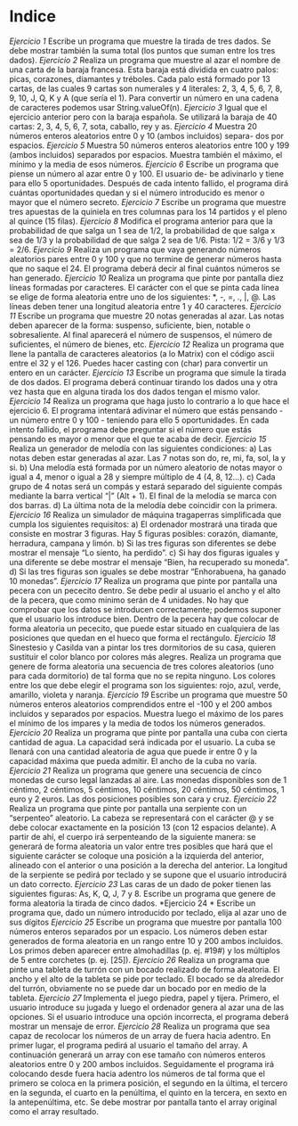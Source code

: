 
# Indice

*Ejercicio 1*
Escribe un programa que muestre la tirada de tres dados. Se debe mostrar
también la suma total (los puntos que suman entre los tres dados).
*Ejercicio 2*
Realiza un programa que muestre al azar el nombre de una carta de la baraja
francesa. Esta baraja está dividida en cuatro palos: picas, corazones, diamantes
y tréboles. Cada palo está formado por 13 cartas, de las cuales 9 cartas son
numerales y 4 literales: 2, 3, 4, 5, 6, 7, 8, 9, 10, J, Q, K y A (que sería el
1). Para convertir un número en una cadena de caracteres podemos usar
String.valueOf(n).
*Ejercicio 3*
Igual que el ejercicio anterior pero con la baraja española. Se utilizará la baraja
de 40 cartas: 2, 3, 4, 5, 6, 7, sota, caballo, rey y as.
*Ejercicio 4*
Muestra 20 números enteros aleatorios entre 0 y 10 (ambos incluidos) separa-
dos por espacios.
*Ejercicio 5*
Muestra 50 números enteros aleatorios entre 100 y 199 (ambos incluidos)
separados por espacios. Muestra también el máximo, el mínimo y la media
de esos números.
*Ejercicio 6*
Escribe un programa que piense un número al azar entre 0 y 100. El usuario de-
be adivinarlo y tiene para ello 5 oportunidades. Después de cada intento fallido,
el programa dirá cuántas oportunidades quedan y si el número introducido es
menor o mayor que el número secreto.
*Ejercicio 7*
Escribe un programa que muestre tres apuestas de la quiniela en tres columnas
para los 14 partidos y el pleno al quince (15 filas).
*Ejercicio 8*
Modifica el programa anterior para que la probabilidad de que salga un 1 sea
de 1/2, la probabilidad de que salga x sea de 1/3 y la probabilidad de que salga
2 sea de 1/6. Pista: 1/2 = 3/6 y 1/3 = 2/6.
*Ejercicio 9*
Realiza un programa que vaya generando números aleatorios pares entre 0
y 100 y que no termine de generar números hasta que no saque el 24. El
programa deberá decir al final cuántos números se han generado.
*Ejercicio 10*
Realiza un programa que pinte por pantalla diez líneas formadas por caracteres.
El carácter con el que se pinta cada línea se elige de forma aleatoria entre uno
de los siguientes: *, -, =, ., |, @. Las líneas deben tener una longitud aleatoria
entre 1 y 40 caracteres.
*Ejercicio 11*
Escribe un programa que muestre 20 notas generadas al azar. Las notas deben
aparecer de la forma: suspenso, suficiente, bien, notable o sobresaliente. Al
final aparecerá el número de suspensos, el número de suficientes, el número
de bienes, etc.
*Ejercicio 12*
Realiza un programa que llene la pantalla de caracteres aleatorios (a lo Matrix)
con el código ascii entre el 32 y el 126. Puedes hacer casting con (char) para
convertir un entero en un carácter.
*Ejercicio 13*
Escribe un programa que simule la tirada de dos dados. El programa deberá
continuar tirando los dados una y otra vez hasta que en alguna tirada los dos
dados tengan el mismo valor.
*Ejercicio 14*
Realiza un programa que haga justo lo contrario a lo que hace el ejercicio 6. El
programa intentará adivinar el número que estás pensando - un número entre 0
y 100 - teniendo para ello 5 oportunidades. En cada intento fallido, el programa
debe preguntar si el número que estás pensando es mayor o menor que el que
te acaba de decir.
*Ejercicio 15*
Realiza un generador de melodía con las siguientes condiciones:
a) Las notas deben estar generadas al azar. Las 7 notas son do, re, mi, fa, sol,
la y si.
b) Una melodía está formada por un número aleatorio de notas mayor o igual
a 4, menor o igual a 28 y siempre múltiplo de 4 (4, 8, 12...).
c) Cada grupo de 4 notas será un compás y estará separado del siguiente
compás mediante la barra vertical “|” (Alt + 1). El final de la melodía se marca
con dos barras.
d) La última nota de la melodía debe coincidir con la primera.
*Ejercicio 16*
Realiza un simulador de máquina tragaperras simplificada que cumpla los
siguientes requisitos:
a) El ordenador mostrará una tirada que consiste en mostrar 3 figuras. Hay 5
figuras posibles: corazón, diamante, herradura, campana y limón.
b) Si las tres figuras son diferentes se debe mostrar el mensaje “Lo siento, ha
perdido”.
c) Si hay dos figuras iguales y una diferente se debe mostrar el mensaje “Bien,
ha recuperado su moneda”.
d) Si las tres figuras son iguales se debe mostrar “Enhorabuena, ha ganado
10 monedas”.
*Ejercicio 17*
Realiza un programa que pinte por pantalla una pecera con un pececito dentro.
Se debe pedir al usuario el ancho y el alto de la pecera, que como mínimo
serán de 4 unidades. No hay que comprobar que los datos se introducen
correctamente; podemos suponer que el usuario los introduce bien. Dentro de
la pecera hay que colocar de forma aleatoria un pececito, que puede estar
situado en cualquiera de las posiciones que quedan en el hueco que forma el
rectángulo.
*Ejercicio 18*
Sinestesio y Casilda van a pintar los tres dormitorios de su casa, quieren
sustituir el color blanco por colores más alegres. Realiza un programa que
genere de forma aleatoria una secuencia de tres colores aleatorios (uno para
cada dormitorio) de tal forma que no se repita ninguno. Los colores entre los que
debe elegir el programa son los siguientes: rojo, azul, verde, amarillo, violeta y
naranja.
*Ejercicio 19*
Escribe un programa que muestre 50 números enteros aleatorios comprendidos
entre el -100 y el 200 ambos incluidos y separados por espacios. Muestra luego
el máximo de los pares el mínimo de los impares y la media de todos los
números generados.
*Ejercicio 20*
Realiza un programa que pinte por pantalla una cuba con cierta cantidad de
agua. La capacidad será indicada por el usuario. La cuba se llenará con una
cantidad aleatoria de agua que puede ir entre 0 y la capacidad máxima que
pueda admitir. El ancho de la cuba no varía.
 *Ejercicio 21*
Realiza un programa que genere una secuencia de cinco monedas de curso
legal lanzadas al aire. Las monedas disponibles son de 1 céntimo, 2 céntimos,
5 céntimos, 10 céntimos, 20 céntimos, 50 céntimos, 1 euro y 2 euros. Las dos
posiciones posibles son cara y cruz.
 *Ejercicio 22*
Realiza un programa que pinte por pantalla una serpiente con un “serpenteo”
aleatorio. La cabeza se representará con el carácter @ y se debe colocar
exactamente en la posición 13 (con 12 espacios delante). A partir de ahí,
el cuerpo irá serpenteando de la siguiente manera: se generará de forma
aleatoria un valor entre tres posibles que hará que el siguiente carácter se
coloque una posición a la izquierda del anterior, alineado con el anterior o una
posición a la derecha del anterior. La longitud de la serpiente se pedirá por
teclado y se supone que el usuario introducirá un dato correcto.
 *Ejercicio 23*
Las caras de un dado de poker tienen las siguientes figuras: As, K, Q, J, 7 y 8.
Escribe un programa que genere de forma aleatoria la tirada de cinco dados.
*Ejercicio 24 *
Escribe un programa que, dado un número introducido por teclado,
elija al azar uno de sus dígitos
*Ejercicio 25*
Escribe un programa que muestre por pantalla 100 números enteros separados
por un espacio. Los números deben estar generados de forma aleatoria en
un rango entre 10 y 200 ambos incluidos. Los primos deben aparecer entre
almohadillas (p. ej. #19#) y los múltiplos de 5 entre corchetes (p. ej. [25]).
*Ejercicio 26*
Realiza un programa que pinte una tableta de turrón con un bocado realizado de
forma aleatoria. El ancho y el alto de la tableta se pide por teclado. El bocado se
da alrededor del turrón, obviamente no se puede dar un bocado por en medio
de la tableta.
*Ejercicio 27*
Implementa el juego piedra, papel y tijera. Primero, el usuario introduce su
jugada y luego el ordenador genera al azar una de las opciones. Si el usuario
introduce una opción incorrecta, el programa deberá mostrar un mensaje de
error.
*Ejercicio 28*
Realiza un programa que sea capaz de recolocar los números de un array de
fuera hacia adentro. En primer lugar, el programa pedirá al usuario el tamaño
del array. A continuación generará un array con ese tamaño con números
enteros aleatorios entre 0 y 200 ambos incluidos. Seguidamente el programa
irá colocando desde fuera hacia adentro los números de tal forma que el
primero se coloca en la primera posición, el segundo en la última, el tercero
en la segunda, el cuarto en la penúltima, el quinto en la tercera, en sexto en la
antepenúltima, etc. Se debe mostrar por pantalla tanto el array original como
el array resultado.
